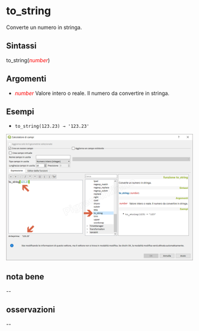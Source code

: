 # to_string

Converte un numero in stringa.

## Sintassi

to_string(_<span style="color:red;">number</span>_)

## Argomenti

* _<span style="color:red;">number</span>_ Valore intero o reale. Il numero da convertire in stringa.

## Esempi

* `to_string(123.23) → '123.23'`

![](/img/stringhe_di_testo/to_string/to_string1.png)

## nota bene

--

## osservazioni

--

